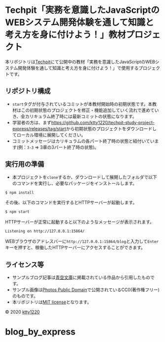 # Techpit「実務を意識したJavaScriptのWEBシステム開発体験を通して知識と考え方を身に付けよう！」教材プロジェクト

本リポジトリは[Techpit](https://www.techpit.jp/)にて公開中の教材「実務を意識したJavaScriptのWEBシステム開発体験を通して知識と考え方を身に付けよう！」で使用するプロジェクトです。

## リポジトリ構成

- `start`タグが付与されているコミットが本教材開始時の初期状態です。本教材はこの初期状態のプロジェクトを修正・機能追加していく流れで進めていき、全カリキュラム終了時には最新コミットの状態になります。
- 学習者の方は、まず<https://github.com/ktty1220/techpit-study-project-express/releases/tag/start>から初期状態のプロジェクトをダウンロードしてローカル環境に展開してください。
- コミットメッセージはカリキュラムの各パート終了時の状態と紐付いています(例：`3-3` => 3章の3パート終了時の状態)。

## 実行用の準備

- 本プロジェクトを`clone`するか、ダウンロードして展開したフォルダで以下のコマンドを実行し、必要なパッケージをインストールします。

```sh
$ npm install
```

その後、以下のコマンドを実行するとHTTPサーバーが起動します。

```sh
$ npm start
```

HTTPサーバーが正常に起動すると以下のようなメッセージが表示されます。

```sh
Listening on http://127.0.0.1:15864/
```

WEBブラウザのアドレスバーに`http://127.0.0.1:15864/blog`と入力して`Enter`キーを押すと、稼働したHTTPサーバーにアクセスすることができます。

## ライセンス等

- サンプルブログ記事は[青空文庫](https://www.aozora.gr.jp/)に掲載されている作品から引用したものです。
- サンプル画像は[Photos Public Domain](https://www.photos-public-domain.com/)で公開されているCC0(著作権フリー)のものです。
- 本リポジトリは[MIT license](http://www.opensource.org/licenses/mit-license)となります。

&copy; 2020 [ktty1220](mailto:ktty1220@gmail.com)
# blog_by_express
